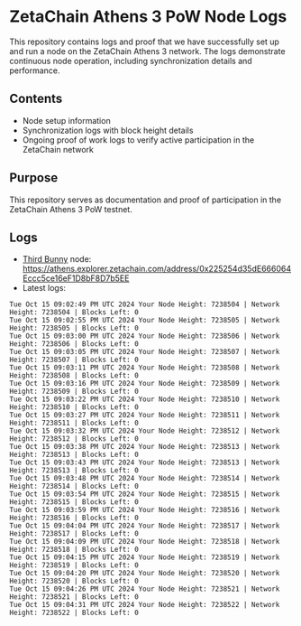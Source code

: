 # ZetaChain Athens 3 PoW Node Logs
This repository contains logs and proof that we have successfully set up and run a node on the ZetaChain Athens 3 network. The logs demonstrate continuous node operation, including synchronization details and performance.

## Contents
- Node setup information
- Synchronization logs with block height details
- Ongoing proof of work logs to verify active participation in the ZetaChain network

## Purpose
This repository serves as documentation and proof of participation in the ZetaChain Athens 3 PoW testnet.

## Logs

- [Third Bunny](https://thirdbunny.xyz/) node: https://athens.explorer.zetachain.com/address/0x225254d35dE666064Eccc5ce16eF1D8bF8D7b5EE
- Latest logs:
```
Tue Oct 15 09:02:49 PM UTC 2024 Your Node Height: 7238504 | Network Height: 7238504 | Blocks Left: 0
Tue Oct 15 09:02:55 PM UTC 2024 Your Node Height: 7238505 | Network Height: 7238505 | Blocks Left: 0
Tue Oct 15 09:03:00 PM UTC 2024 Your Node Height: 7238506 | Network Height: 7238506 | Blocks Left: 0
Tue Oct 15 09:03:05 PM UTC 2024 Your Node Height: 7238507 | Network Height: 7238507 | Blocks Left: 0
Tue Oct 15 09:03:11 PM UTC 2024 Your Node Height: 7238508 | Network Height: 7238508 | Blocks Left: 0
Tue Oct 15 09:03:16 PM UTC 2024 Your Node Height: 7238509 | Network Height: 7238509 | Blocks Left: 0
Tue Oct 15 09:03:22 PM UTC 2024 Your Node Height: 7238510 | Network Height: 7238510 | Blocks Left: 0
Tue Oct 15 09:03:27 PM UTC 2024 Your Node Height: 7238511 | Network Height: 7238511 | Blocks Left: 0
Tue Oct 15 09:03:32 PM UTC 2024 Your Node Height: 7238512 | Network Height: 7238512 | Blocks Left: 0
Tue Oct 15 09:03:38 PM UTC 2024 Your Node Height: 7238513 | Network Height: 7238513 | Blocks Left: 0
Tue Oct 15 09:03:43 PM UTC 2024 Your Node Height: 7238513 | Network Height: 7238513 | Blocks Left: 0
Tue Oct 15 09:03:48 PM UTC 2024 Your Node Height: 7238514 | Network Height: 7238514 | Blocks Left: 0
Tue Oct 15 09:03:54 PM UTC 2024 Your Node Height: 7238515 | Network Height: 7238515 | Blocks Left: 0
Tue Oct 15 09:03:59 PM UTC 2024 Your Node Height: 7238516 | Network Height: 7238516 | Blocks Left: 0
Tue Oct 15 09:04:04 PM UTC 2024 Your Node Height: 7238517 | Network Height: 7238517 | Blocks Left: 0
Tue Oct 15 09:04:09 PM UTC 2024 Your Node Height: 7238518 | Network Height: 7238518 | Blocks Left: 0
Tue Oct 15 09:04:15 PM UTC 2024 Your Node Height: 7238519 | Network Height: 7238519 | Blocks Left: 0
Tue Oct 15 09:04:20 PM UTC 2024 Your Node Height: 7238520 | Network Height: 7238520 | Blocks Left: 0
Tue Oct 15 09:04:26 PM UTC 2024 Your Node Height: 7238521 | Network Height: 7238521 | Blocks Left: 0
Tue Oct 15 09:04:31 PM UTC 2024 Your Node Height: 7238522 | Network Height: 7238522 | Blocks Left: 0
```
